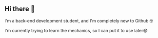 ## Hi there 👋

I'm a back-end development student, and I'm completely new to Github 🤓

I'm currently trying to learn the mechanics, so I can put it to use later😎
